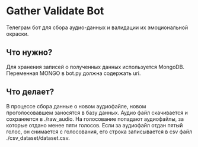 # Gather Validate Bot

Телеграм бот для сбора аудио-данных и валидации их эмоциональной окраски.

## Что нужно?

Для хранения записей о полученных данных используется MongoDB. Переменная MONGO в bot.py должна содержать uri.

## Что делает?

В процессе сбора данные о новом аудиофайле, новом проголосовавшем заносятся в базу данных. Аудио файл скачивается и сохраняется в ./raw_audio. На голосование попадают аудиофайлы, за которые отдано менее пяти голосов. Если за аудиофайл отдан пятый голос, он снимается с голосования, его строка записывается в csv файл ./csv_dataset/dataset.csv.
